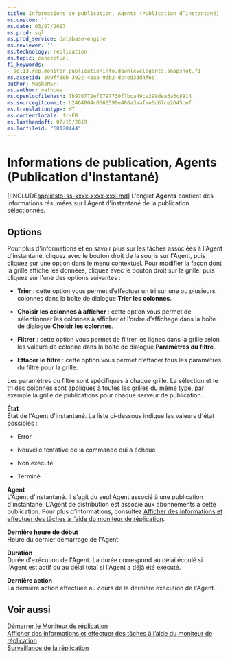 ```yaml
---
title: Informations de publication, Agents (Publication d’instantané) | Microsoft Docs
ms.custom: ''
ms.date: 03/07/2017
ms.prod: sql
ms.prod_service: database-engine
ms.reviewer: ''
ms.technology: replication
ms.topic: conceptual
f1_keywords:
- sql13.rep.monitor.publicationinfo.downlevelagents.snapshot.f1
ms.assetid: 599ff80b-392c-43aa-9db2-dc4ed33d4f6e
author: MashaMSFT
ms.author: mathoma
ms.openlocfilehash: 7b970772ef0797730f7bca49ca299dea3a3c8914
ms.sourcegitcommit: b2464064c0566590e486a3aafae6d67ce2645cef
ms.translationtype: HT
ms.contentlocale: fr-FR
ms.lasthandoff: 07/15/2019
ms.locfileid: "68120444"
---
```

# <a name="publication-information-agents-snapshot-publication"></a>Informations de publication, Agents (Publication d'instantané)
[!INCLUDE[appliesto-ss-xxxx-xxxx-xxx-md](../../includes/appliesto-ss-xxxx-xxxx-xxx-md.md)]
  L'onglet **Agents** contient des informations résumées sur l'Agent d'instantané de la publication sélectionnée.  
  
## <a name="options"></a>Options  
 Pour plus d'informations et en savoir plus sur les tâches associées à l'Agent d'instantané, cliquez avec le bouton droit de la souris sur l'Agent, puis cliquez sur une option dans le menu contextuel. Pour modifier la façon dont la grille affiche les données, cliquez avec le bouton droit sur la grille, puis cliquez sur l'une des options suivantes :  
  
-   **Trier** : cette option vous permet d’effectuer un tri sur une ou plusieurs colonnes dans la boîte de dialogue **Trier les colonnes**.  
  
-   **Choisir les colonnes à afficher** : cette option vous permet de sélectionner les colonnes à afficher et l’ordre d’affichage dans la boîte de dialogue **Choisir les colonnes**.  
  
-   **Filtrer** : cette option vous permet de filtrer les lignes dans la grille selon les valeurs de colonne dans la boîte de dialogue **Paramètres du filtre**.  
  
-   **Effacer le filtre** : cette option vous permet d’effacer tous les paramètres du filtre pour la grille.  
  
 Les paramètres du filtre sont spécifiques à chaque grille. La sélection et le tri des colonnes sont appliqués à toutes les grilles du même type, par exemple la grille de publications pour chaque serveur de publication.  
  
 **État**  
 État de l'Agent d'instantané. La liste ci-dessous indique les valeurs d'état possibles :  
  
-   Error  
  
-   Nouvelle tentative de la commande qui a échoué  
  
-   Non exécuté  
  
-   Terminé  
  
 **Agent**  
 L'Agent d'instantané. Il s'agit du seul Agent associé à une publication d'instantané. L'Agent de distribution est associé aux abonnements à cette publication. Pour plus d’informations, consultez [Afficher des informations et effectuer des tâches à l’aide du moniteur de réplication](../../relational-databases/replication/monitor/view-information-and-perform-tasks-replication-monitor.md).  
  
 **Dernière heure de début**  
 Heure du dernier démarrage de l'Agent.  
  
 **Duration**  
 Durée d'exécution de l'Agent. La durée correspond au délai écoulé si l'Agent est actif ou au délai total si l'Agent a déjà été exécuté.  
  
 **Dernière action**  
 La dernière action effectuée au cours de la dernière exécution de l'Agent.  
  
## <a name="see-also"></a>Voir aussi  
 [Démarrer le Moniteur de réplication](../../relational-databases/replication/monitor/start-the-replication-monitor.md)   
 [Afficher des informations et effectuer des tâches à l’aide du moniteur de réplication](../../relational-databases/replication/monitor/view-information-and-perform-tasks-replication-monitor.md)   
 [Surveillance de la réplication](../../relational-databases/replication/monitor/monitoring-replication.md)  
  
  
